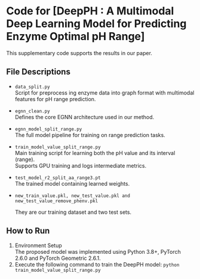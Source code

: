 # Code for [DeepPH : A Multimodal Deep Learning Model for Predicting Enzyme Optimal pH Range]
This supplementary code supports the results in our paper.  

## File Descriptions

- `data_split.py`  
  Script for preprocess ing enzyme data into graph format with multimodal features for pH range prediction.

- `egnn_clean.py`  
  Defines the core EGNN architecture used in our method.

- `egnn_model_split_range.py`  
  The full model pipeline for training on range prediction tasks.

- `train_model_value_split_range.py`  
  Main training script for learning both the pH value and its interval (range).  
  Supports GPU training and logs intermediate metrics.

- `test_model_r2_split_aa_range3.pt`  
  The trained model containing learned weights.

- `new_train_value.pkl, new_test_value.pkl and new_test_value_remove_phenv.pkl`
  
  They are our training dataset and two test sets.

## How to Run

1. Environment Setup  
   The proposed model was implemented using Python 3.8+, PyTorch 2.6.0 and PyTorch Geometric 2.6.1.
2. Execute the following command to train the DeepPH model: 
   `python train_model_value_split_range.py`



